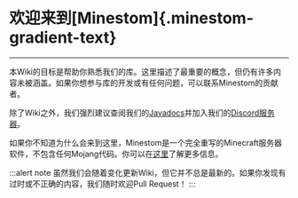 <style>
  .minestom-gradient-text {
    background: linear-gradient(to right, #FF6C32, #FF76B6);
    -webkit-background-clip: text;
    color: transparent;
  }
</style>

# 欢迎来到[Minestom]{.minestom-gradient-text}

---

本Wiki的目标是帮助你熟悉我们的库。这里描述了最重要的概念，但仍有许多内容未被涵盖。如果你想参与库的开发或有任何问题，可以联系Minestom的贡献者。

除了Wiki之外，我们强烈建议查阅我们的[Javadocs](https://javadoc.minestom.net)并加入我们的[Discord服务器](https://discord.com/invite/pkFRvqB)。

如果你不知道为什么会来到这里，Minestom是一个完全重写的Minecraft服务器软件，不包含任何Mojang代码。你可以在[这里](https://github.com/Minestom/Minestom)了解更多信息。

:::alert note
虽然我们会随着变化更新Wiki，但它并不总是最新的。如果你发现有过时或不正确的内容，我们随时欢迎Pull Request！
:::
